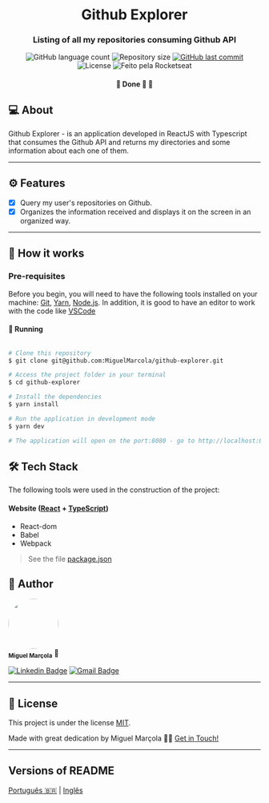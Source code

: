 

<h1 align="center">
     Github Explorer
</h1>

<h3 align="center">
    Listing of all my repositories consuming Github API
</h3>

<p align="center">
  <img alt="GitHub language count" src="https://img.shields.io/github/languages/count/MiguelMarcola/github-explorer?color=%2304D361">

  <img alt="Repository size" src="https://img.shields.io/github/repo-size/MiguelMarcola/github-explorer">
  
  <a href="https://github.com/tgmarinho/README-ecoleta/commits/master">
    <img alt="GitHub last commit" src="https://img.shields.io/github/last-commit/MiguelMarcola/github-explorer">
  </a>
    
   <img alt="License" src="https://img.shields.io/badge/license-MIT-brightgreen">
  
  <img alt="Feito pela Rocketseat" src="https://img.shields.io/badge/feito%20por-Miguel-%237519C1">
  
 
</p>

<h4 align="center">
	🚧   Done 🚀 🚧
</h4>

## 💻 About

Github Explorer - is an application developed in ReactJS with Typescript that consumes the Github API and returns my directories and some information about each one of them.

---

## ⚙️ Features

- [x] Query my user's repositories on Github.
- [x] Organizes the information received and displays it on the screen in an organized way.
---


## 🚀 How it works

### Pre-requisites

Before you begin, you will need to have the following tools installed on your machine:
[Git](https://git-scm.com), [Yarn](https://yarnpkg.com/), [Node.js](https://nodejs.org/en/). 
In addition, it is good to have an editor to work with the code like [VSCode](https://code.visualstudio.com/)

#### 🎲 Running 

```bash

# Clone this repository
$ git clone git@github.com:MiguelMarcola/github-explorer.git

# Access the project folder in your terminal
$ cd github-explorer

# Install the dependencies
$ yarn install

# Run the application in development mode
$ yarn dev

# The application will open on the port:8080 - go to http://localhost:8080

```

## 🛠 Tech Stack

The following tools were used in the construction of the project:

#### **Website**  ([React](https://reactjs.org/)  +  [TypeScript](https://www.typescriptlang.org/))

-   React-dom
-   Babel
-   Webpack 

> See the file  [package.json](https://github.com/MiguelMarcola/github-explorer/blob/main/package.json)

## 🦸 Author

<img style="border-radius: 50%;" src="https://avatars.githubusercontent.com/u/95949825?s=400&u=71abea02fa5086704e648496f0de845501599ca0&v=4" width="100px;" alt=""/>
 <br />
 <sub><b>Miguel Marçola</b></sub></a> 🚀
 <br />

[![Linkedin Badge](https://img.shields.io/badge/-Miguel-blue?style=flat-square&logo=Linkedin&logoColor=white&link=https://www.linkedin.com/in/miguel-mar%C3%A7ola-28535a151/)](https://www.linkedin.com/in/miguel-mar%C3%A7ola-28535a151/) 
[![Gmail Badge](https://img.shields.io/badge/Miguel%20Mar%C3%A7ola-c14438?style=flat-square&logo=Gmail&logoColor=white&link=mailto:miguelmarcola@gmail.com)](miguelmarcola@gmail.com)

---

## 📝 License

This project is under the license [MIT](./LICENSE).

Made with great dedication by Miguel Marçola 👋🏽 [Get in Touch!](https://www.linkedin.com/in/miguel-mar%C3%A7ola-28535a151/)

---

##  Versions of README

[Português 🇧🇷](./README.md)  |  [Inglês](./README-en.md)  